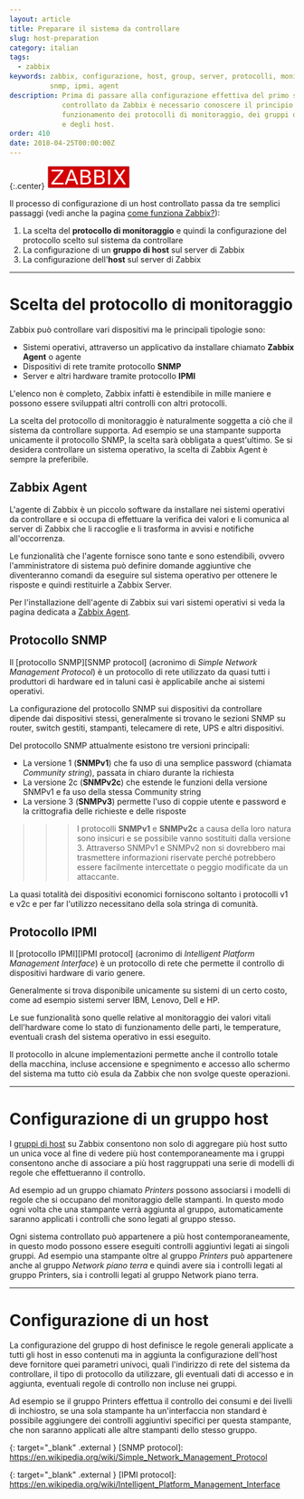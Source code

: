 ```yaml
---
layout: article
title: Preparare il sistema da controllare
slug: host-preparation
category: italian
tags:
  - zabbix
keywords: zabbix, configurazione, host, group, server, protocolli, monitoraggio,
          snmp, ipmi, agent
description: Prima di passare alla configurazione effettiva del primo sistema
             controllato da Zabbix è necessario conoscere il principio di
             funzionamento dei protocolli di monitoraggio, dei gruppi di host
             e degli host.
order: 410
date: 2018-04-25T00:00:00Z
---
```


{:.center}
![Zabbix logo](/resources/articles/zabbix/logo.png)

Il processo di configurazione di un host controllato passa da tre semplici
passaggi (vedi anche la pagina [come funziona Zabbix?][How Zabbix works]):

1. La scelta del **protocollo di monitoraggio** e quindi la configurazione del
   protocollo scelto sul sistema da controllare
1. La configurazione di un **gruppo di host** sul server di Zabbix
1. La configurazione dell'**host** sul server di Zabbix

----
# Scelta del protocollo di monitoraggio

Zabbix può controllare vari dispositivi ma le principali tipologie sono:

* Sistemi operativi, attraverso un applicativo da installare chiamato
  **Zabbix Agent** o agente
* Dispositivi di rete tramite protocollo **SNMP**
* Server e altri hardware tramite protocollo **IPMI**

L'elenco non è completo, Zabbix infatti è estendibile in mille maniere e
possono essere sviluppati altri controlli con altri protocolli.

La scelta del protocollo di monitoraggio è naturalmente soggetta a ciò che
il sistema da controllare supporta. Ad esempio se una stampante supporta
unicamente il protocollo SNMP, la scelta sarà obbligata a quest'ultimo. Se si
desidera controllare un sistema operativo, la scelta di Zabbix Agent è sempre
la preferibile.


## Zabbix Agent

L'agente di Zabbix è un piccolo software da installare nei sistemi operativi da
controllare e si occupa di effettuare la verifica dei valori e li comunica
al server di Zabbix che li raccoglie e li trasforma in avvisi e notifiche
all'occorrenza.

Le funzionalità che l'agente fornisce sono tante e sono estendibili, ovvero
l'amministratore di sistema può definire domande aggiuntive che diventeranno
comandi da eseguire sul sistema operativo per ottenere le risposte e quindi
restituirle a Zabbix Server.

Per l'installazione dell'agente di Zabbix sui vari sistemi operativi si veda
la pagina dedicata a [Zabbix Agent].

## Protocollo SNMP

Il [protocollo SNMP][SNMP protocol] (acronimo di *Simple Network Management Protocol*)
è un protocollo di rete utilizzato da quasi tutti i produttori di hardware ed in
taluni casi è applicabile anche ai sistemi operativi.

La configurazione del protocollo SNMP sui dispositivi da controllare dipende
dai dispositivi stessi, generalmente si trovano le sezioni SNMP su router,
switch gestiti, stampanti, telecamere di rete, UPS e altri dispositivi.

Del protocollo SNMP attualmente esistono tre versioni principali:

* La versione 1 (**SNMPv1**) che fa uso di una semplice password (chiamata
  *Community string*), passata in chiaro durante la richiesta
* La versione 2c (**SNMPv2c**) che estende le funzioni della versione SNMPv1 e
  fa uso della stessa Community string
* La versione 3 (**SNMPv3**) permette l'uso di coppie utente e password e la
  crittografia delle richieste e delle risposte

>>> I protocolli **SNMPv1** e **SNMPv2c** a causa della loro natura sono insicuri
e se possibile vanno sostituiti dalla versione 3. Attraverso SNMPv1 e SNMPv2
non si dovrebbero mai trasmettere informazioni riservate perché potrebbero
essere facilmente intercettate o peggio modificate da un attaccante.

La quasi totalità dei dispositivi economici forniscono soltanto i protocolli
v1 e v2c e per far l'utilizzo necessitano della sola stringa di comunità.

## Protocollo IPMI

Il [protocollo IPMI][IPMI protocol] (acronimo di
*Intelligent Platform Management Interface*) è un protocollo di rete che permette
il controllo di dispositivi hardware di vario genere.

Generalmente si trova disponibile unicamente su sistemi di un certo costo, come
ad esempio sistemi server IBM, Lenovo, Dell e HP.

Le sue funzionalità sono quelle relative al monitoraggio dei valori vitali
dell'hardware come lo stato di funzionamento delle parti, le temperature,
eventuali crash del sistema operativo in essi eseguito.

Il protocollo in alcune implementazioni permette anche il controllo totale della
macchina, incluse accensione e spegnimento e accesso allo schermo del sistema ma
tutto ciò esula da Zabbix che non svolge queste operazioni.

----
# Configurazione di un gruppo host

I [gruppi di host][host group] su Zabbix consentono non solo di aggregare più
host sutto un unica voce al fine di vedere più host contemporaneamente ma i
gruppi consentono anche di associare a più host raggruppati una serie di modelli
di regole che effettueranno il controllo.

Ad esempio ad un gruppo chiamato *Printers* possono associarsi i modelli di
regole che si occupano del monitoraggio delle stampanti. In questo modo ogni
volta che una stampante verrà aggiunta al gruppo, automaticamente saranno
applicati i controlli che sono legati al gruppo stesso.

Ogni sistema controllato può appartenere a più host contemporaneamente, in questo
modo possono essere eseguiti controlli aggiuntivi legati ai singoli gruppi. Ad
esempio una stampante oltre al gruppo *Printers* può appartenere anche al gruppo
*Network piano terra* e quindi avere sia i controlli legati al gruppo Printers,
sia i controlli legati al gruppo Network piano terra.

----
# Configurazione di un host

La configurazione del gruppo di host definisce le regole generali applicate a
tutti gli host in esso contenuti ma in aggiunta la configurazione dell'host
deve fornitore quei parametri univoci, quali l'indirizzo di rete del sistema da
controllare, il tipo di protocollo da utilizzare, gli eventuali dati di accesso
e in aggiunta, eventuali regole di controllo non incluse nei gruppi.

Ad esempio se il gruppo Printers effettua il controllo dei consumi e dei livelli
di inchiostro, se una sola stampante ha un'interfaccia non standard è possibile
aggiungere dei controlli aggiuntivi specifici per questa stampante, che non
saranno applicati alle altre stampanti dello stesso gruppo.


[How Zabbix works]: what-is-zabbix#come-funziona-zabbix

[host group]: definitions#host-group

[Zabbix Agent]: agent

{: target="_blank" .external }
[SNMP protocol]: https://en.wikipedia.org/wiki/Simple_Network_Management_Protocol

{: target="_blank" .external }
[IPMI protocol]: https://en.wikipedia.org/wiki/Intelligent_Platform_Management_Interface